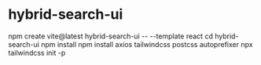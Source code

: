 # hybrid-search-ui

npm create vite@latest hybrid-search-ui -- --template react
cd hybrid-search-ui
npm install
npm install axios tailwindcss postcss autoprefixer
npx tailwindcss init -p

